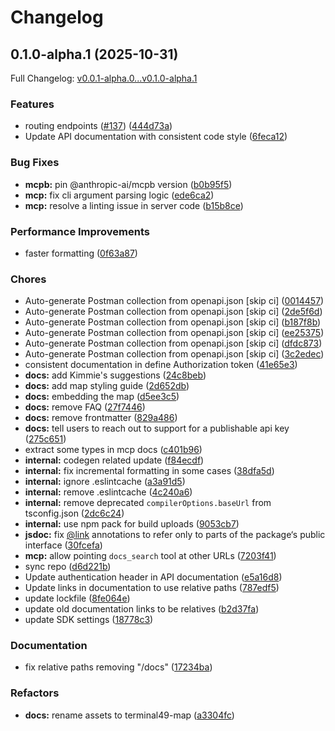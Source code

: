 # Changelog

## 0.1.0-alpha.1 (2025-10-31)

Full Changelog: [v0.0.1-alpha.0...v0.1.0-alpha.1](https://github.com/Terminal49/API/compare/v0.0.1-alpha.0...v0.1.0-alpha.1)

### Features

* routing endpoints ([#137](https://github.com/Terminal49/API/issues/137)) ([444d73a](https://github.com/Terminal49/API/commit/444d73abf796697e584ffea492f6a144301063ff))
* Update API documentation with consistent code style ([6feca12](https://github.com/Terminal49/API/commit/6feca125ec4763ef28050e410d2dba7723a05553))


### Bug Fixes

* **mcpb:** pin @anthropic-ai/mcpb version ([b0b95f5](https://github.com/Terminal49/API/commit/b0b95f552aca514f696f4784a20a5f494bef6f4c))
* **mcp:** fix cli argument parsing logic ([ede6ca2](https://github.com/Terminal49/API/commit/ede6ca26441a7d523370ff3acc9e2f72d0333e60))
* **mcp:** resolve a linting issue in server code ([b15b8ce](https://github.com/Terminal49/API/commit/b15b8ce7037168f1523d0edb8863721f393b2aa0))


### Performance Improvements

* faster formatting ([0f63a87](https://github.com/Terminal49/API/commit/0f63a87f08127ec6e4d7af0c387d00cbff60cfdb))


### Chores

* Auto-generate Postman collection from openapi.json [skip ci] ([0014457](https://github.com/Terminal49/API/commit/0014457552587843b354cefb8a47946624265590))
* Auto-generate Postman collection from openapi.json [skip ci] ([2de5f6d](https://github.com/Terminal49/API/commit/2de5f6d1276c225013633b433912c28c115f9c53))
* Auto-generate Postman collection from openapi.json [skip ci] ([b187f8b](https://github.com/Terminal49/API/commit/b187f8b0cac20c15c97ddaefbae0ff796636d45e))
* Auto-generate Postman collection from openapi.json [skip ci] ([ee25375](https://github.com/Terminal49/API/commit/ee253755972153085cd4cd8322de09302b5d7135))
* Auto-generate Postman collection from openapi.json [skip ci] ([dfdc873](https://github.com/Terminal49/API/commit/dfdc8739fd0f7fc5326a20815c617b5b51aece4e))
* Auto-generate Postman collection from openapi.json [skip ci] ([3c2edec](https://github.com/Terminal49/API/commit/3c2edecc7b379952f5c254ae21d4f201efbb2c8d))
* consistent documentation in define Authorization token ([41e65e3](https://github.com/Terminal49/API/commit/41e65e3beb34758da5f542182ed95c8deed0b413))
* **docs:** add Kimmie's suggestions ([24c8beb](https://github.com/Terminal49/API/commit/24c8bebd1657cbba12e2cd601d6ac3ebcb9b83f7))
* **docs:** add map styling guide ([2d652db](https://github.com/Terminal49/API/commit/2d652dba04ccd4cbf002aa4a46a5c39fe12cb6e2))
* **docs:** embedding the map ([d5ee3c5](https://github.com/Terminal49/API/commit/d5ee3c58b165dda56e39c61f1a65ec60f48645d7))
* **docs:** remove FAQ ([27f7446](https://github.com/Terminal49/API/commit/27f7446d93e57f1836778f00bb9738d8090020d8))
* **docs:** remove frontmatter ([829a486](https://github.com/Terminal49/API/commit/829a48691d2ad4e7c120a63f9aafbe738e15d104))
* **docs:** tell users to reach out to support for a publishable api key ([275c651](https://github.com/Terminal49/API/commit/275c6517db6eed686ea7888271918db0f3aba4bb))
* extract some types in mcp docs ([c401b96](https://github.com/Terminal49/API/commit/c401b96fdfd08cc3875b4c70ad2b301449dca2d5))
* **internal:** codegen related update ([f84ecdf](https://github.com/Terminal49/API/commit/f84ecdfd90a15a670b3cf8d485065ff2d3c0304f))
* **internal:** fix incremental formatting in some cases ([38dfa5d](https://github.com/Terminal49/API/commit/38dfa5dc6ada0c4001dc91045d604413549cb3d5))
* **internal:** ignore .eslintcache ([a3a91d5](https://github.com/Terminal49/API/commit/a3a91d59e6bbc6cc72cc77adac8d561f9f4367b7))
* **internal:** remove .eslintcache ([4c240a6](https://github.com/Terminal49/API/commit/4c240a69ab7742cc3394696f8487e90ac123f083))
* **internal:** remove deprecated `compilerOptions.baseUrl` from tsconfig.json ([2dc6c24](https://github.com/Terminal49/API/commit/2dc6c2440b784f44084d504f23b61c039af7795d))
* **internal:** use npm pack for build uploads ([9053cb7](https://github.com/Terminal49/API/commit/9053cb7bb1f3ac4c1d9f476d182532996b389e6b))
* **jsdoc:** fix [@link](https://github.com/link) annotations to refer only to parts of the package‘s public interface ([30fcefa](https://github.com/Terminal49/API/commit/30fcefabf83c22664ac648458470b777731336f6))
* **mcp:** allow pointing `docs_search` tool at other URLs ([7203f41](https://github.com/Terminal49/API/commit/7203f410bdf0d56012c2682d59f7c52c9942fcdf))
* sync repo ([d6d221b](https://github.com/Terminal49/API/commit/d6d221bcb9e5a3de064d488a2bd2fe75da555592))
* Update authentication header in API documentation ([e5a16d8](https://github.com/Terminal49/API/commit/e5a16d8b33db6092dadb62240320fc296d129f10))
* Update links in documentation to use relative paths ([787edf5](https://github.com/Terminal49/API/commit/787edf58c0c9be31df42ab662b0107187a0964af))
* update lockfile ([8fe064e](https://github.com/Terminal49/API/commit/8fe064e19abfcc0bfd54b027a80a73bbaeac118f))
* update old documentation links to be relatives ([b2d37fa](https://github.com/Terminal49/API/commit/b2d37fa67415ad02b3ed0f8c04ec25506a82baff))
* update SDK settings ([18778c3](https://github.com/Terminal49/API/commit/18778c3ff151d9bd7c0ce0b7667242df722b2fa0))


### Documentation

* fix relative paths removing "/docs" ([17234ba](https://github.com/Terminal49/API/commit/17234ba07b738aa8d62040189c51536477bcc9ae))


### Refactors

* **docs:** rename assets to terminal49-map ([a3304fc](https://github.com/Terminal49/API/commit/a3304fc79eda7fe58852076d0f5d1deaf2acde3b))
